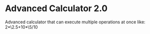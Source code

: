 # Advanced Calculator 2.0
Advanced calculator that can execute multiple operations at once like: 2*\2.5+10*\5/10
